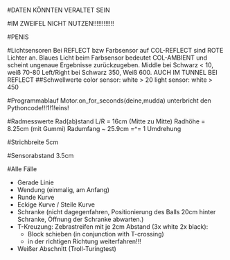 #DATEN KÖNNTEN VERALTET SEIN

#IM ZWEIFEL NICHT NUTZEN!!!!!!!!!!!!

#PENIS

#Lichtsensoren
Bei REFLECT bzw Farbsensor auf COL-REFLECT sind ROTE Lichter an.
Blaues Licht beim Farbsensor bedeutet COL-AMBIENT und scheint ungenaue Ergebnisse zurückzugeben.
Middle bei Schwarz < 10, weiß 70-80
Left/Right bei Schwarz 350, Weiß 600. AUCH IM TUNNEL BEI REFLECT
##Schwellwerte
color sensor: white > 20
light sensor: white > 450

#Programmablauf
Motor.on_for_seconds(deine,mudda) unterbricht den Pythoncode!!!1!1!eins!

#Radmesswerte
Rad(ab)stand L/R = 16cm (Mitte zu Mitte)
Radhöhe = 8.25cm (mit Gummi)
Radumfang ~ 25.9cm =^= 1 Umdrehung

#Strichbreite
5cm

#Sensorabstand
3.5cm

#Alle Fälle
- Gerade Linie
- Wendung (einmalig, am Anfang)
- Runde Kurve
- Eckige Kurve / Steile Kurve
- Schranke (nicht dagegenfahren, Positionierung des Balls 20cm hinter Schranke, Öffnung der Schranke abwarten.)
- T-Kreuzung: Zebrastreifen mit je 2cm Abstand (3x white 2x black): 
    - Block schieben (in conjunction with T-crossing)
    - in der richtigen Richtung weiterfahren!!!
- Weißer Abschnitt (Troll-Turingtest)

